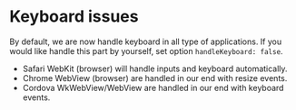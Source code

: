 # Keyboard issues
By default, we are now handle keyboard in all type of applications. 
If you would like handle this part by yourself, set option `handleKeyboard: false`.

- Safari WebKit (browser) will handle inputs and keyboard automatically. 
- Chrome WebView (browser) are handled in our end with resize events. 
- Cordova WkWebView/WebView are handled in our end with keyboard events.